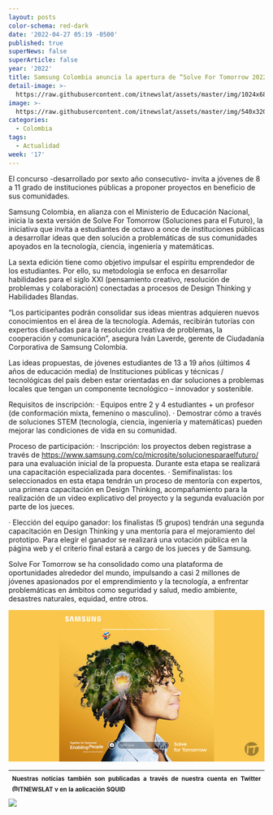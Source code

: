 ```yaml
---
layout: posts
color-schema: red-dark
date: '2022-04-27 05:19 -0500'
published: true
superNews: false
superArticle: false
year: '2022'
title: Samsung Colombia anuncia la apertura de “Solve For Tomorrow 2022”
detail-image: >-
  https://raw.githubusercontent.com/itnewslat/assets/master/img/1024x680/Solve-For-Tomorrow-2022-g.jpg
image: >-
  https://raw.githubusercontent.com/itnewslat/assets/master/img/540x320/Solve-For-Tomorrow-2022-p.jpg
categories:
  - Colombia
tags:
  - Actualidad
week: '17'
---
```

El concurso -desarrollado por sexto año consecutivo- invita a jóvenes de 8 a 11 grado de instituciones públicas a proponer proyectos en beneficio de sus comunidades.
 
Samsung Colombia, en alianza con el Ministerio de Educación Nacional, inicia la sexta versión de Solve For Tomorrow (Soluciones para el Futuro), la iniciativa que invita a estudiantes de octavo a once de instituciones públicas a desarrollar ideas que den solución a problemáticas de sus comunidades apoyados en la tecnología, ciencia, ingeniería y matemáticas.
 
La sexta edición tiene como objetivo impulsar el espíritu emprendedor de los estudiantes. Por ello, su metodología se enfoca en desarrollar habilidades para el siglo XXI (pensamiento creativo, resolución de problemas y colaboración) conectadas a procesos de Design Thinking y Habilidades Blandas.
 
“Los participantes podrán consolidar sus ideas mientras adquieren nuevos conocimientos en el área de la tecnología. Además, recibirán tutorías con expertos diseñadas para la resolución creativa de problemas, la cooperación y comunicación”, asegura Iván Laverde, gerente de Ciudadanía Corporativa de Samsung Colombia.
 
Las ideas propuestas, de jóvenes estudiantes de 13 a 19 años (últimos 4 años de educación media) de Instituciones públicas y técnicas / tecnológicas del país deben estar orientadas en dar soluciones a problemas locales que tengan un componente tecnológico – innovador y sostenible.
 
Requisitos de inscripción:
·       Equipos entre 2 y 4 estudiantes + un profesor (de conformación mixta, femenino o masculino).
·       Demostrar cómo a través de soluciones STEM (tecnología, ciencia, ingeniería y matemáticas) pueden mejorar las condiciones de vida en su comunidad.
 
Proceso de participación:
·       Inscripción: los proyectos deben registrase a través de https://www.samsung.com/co/microsite/solucionesparaelfuturo/ para una evaluación inicial de la propuesta. Durante esta etapa se realizará una capacitación especializada para docentes.
·       Semifinalistas: los seleccionados en esta etapa tendrán un proceso de mentoría con expertos, una primera capacitación en Design Thinking, acompañamiento para la realización de un video explicativo del proyecto y la segunda evaluación por parte de los jueces. 

·       Elección del equipo ganador: los finalistas (5 grupos) tendrán una segunda capacitación en Design Thinking y una mentoría para el mejoramiento del prototipo. Para elegir el ganador se realizará una votación pública en la página web y el criterio final estará a cargo de los jueces y de Samsung.

Solve For Tomorrow se ha consolidado como una plataforma de oportunidades alrededor del mundo, impulsando a casi 2 millones de jóvenes apasionados por el emprendimiento y la tecnología, a enfrentar problemáticas en ámbitos como seguridad y salud, medio ambiente, desastres naturales, equidad, entre otros. 

![](https://raw.githubusercontent.com/itnewslat/assets/master/img/540x320/Solve-For-Tomorrow-2022-p.jpg)

<table style="height: 42px;" width="569">
<tbody>
<tr>
<td style="text-align: justify;"><sub><strong>Nuestras noticias también son publicadas a través de nuestra cuenta en Twitter <a href="https://twitter.com/itnewslat?lang=es">@ITNEWSLAT</a> y en la aplicación <a href="https://squidapp.co/en/">SQUID</a></strong></sub></td>
</tr>
</tbody>
</table>

<img src="https://tracker.metricool.com/c3po.jpg?hash=56f88a41e39ab42c063cc51676587a04"/>